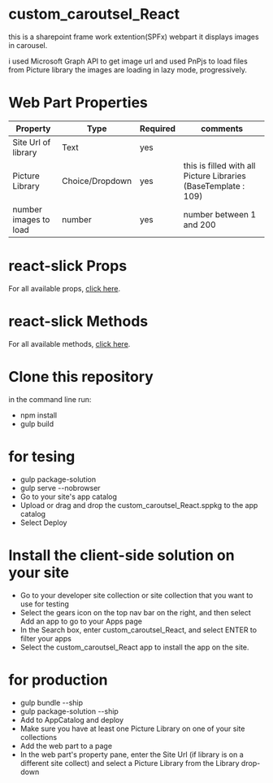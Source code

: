 # custom_caroutsel_React
 this is a sharepoint frame work extention(SPFx) webpart it displays images in carousel.
 
 i used Microsoft Graph API to get image url and used PnPjs to load files from Picture library the images are loading in lazy mode, progressively.
 
# Web Part Properties

|Property	               | Type	                |Required	              |comments                                                       |
|------------------------|----------------------|-----------------------|---------------------------------------------------------------|
|Site Url of library	    | Text	                |yes	                   |                                                               |
|Picture Library	        | Choice/Dropdown	     |yes           	        |this is filled with all Picture Libraries (BaseTemplate : 109) |
|number images to load	  | number	              |yes	                   |number between 1 and 200                                       |

# react-slick Props
For all available props, [click here](https://react-slick.neostack.com/docs/api/).

# react-slick Methods
For all available methods, [click here](https://react-slick.neostack.com/docs/api/#methods).

# Clone this repository
in the command line run:
* npm install
* gulp build

# for tesing 

* gulp package-solution
* gulp serve --nobrowser
* Go to your site's app catalog
* Upload or drag and drop the custom_caroutsel_React.sppkg to the app catalog
* Select Deploy

# Install the client-side solution on your site
* Go to your developer site collection or site collection that you want to use for testing
* Select the gears icon on the top nav bar on the right, and then select Add an app to go to your Apps page
* In the Search box, enter custom_caroutsel_React, and select ENTER to filter your apps
* Select the custom_caroutsel_React app to install the app on the site.

# for production

* gulp bundle --ship
* gulp package-solution --ship
* Add to AppCatalog and deploy
* Make sure you have at least one Picture Library on one of your site collections
* Add the web part to a page
* In the web part's property pane, enter the Site Url (if library is on a different site collect) and select a Picture Library from the Library drop-down
